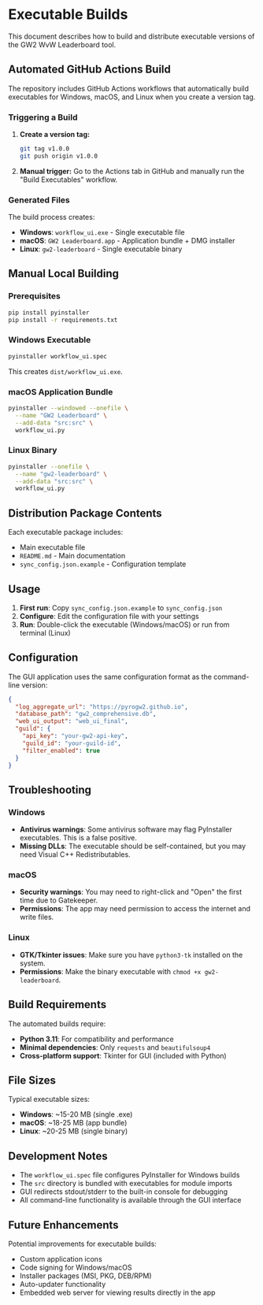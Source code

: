 # Executable Builds

This document describes how to build and distribute executable versions of the GW2 WvW Leaderboard tool.

## Automated GitHub Actions Build

The repository includes GitHub Actions workflows that automatically build executables for Windows, macOS, and Linux when you create a version tag.

### Triggering a Build

1. **Create a version tag:**
   ```bash
   git tag v1.0.0
   git push origin v1.0.0
   ```

2. **Manual trigger:** Go to the Actions tab in GitHub and manually run the "Build Executables" workflow.

### Generated Files

The build process creates:
- **Windows**: `workflow_ui.exe` - Single executable file
- **macOS**: `GW2 Leaderboard.app` - Application bundle + DMG installer
- **Linux**: `gw2-leaderboard` - Single executable binary

## Manual Local Building

### Prerequisites

```bash
pip install pyinstaller
pip install -r requirements.txt
```

### Windows Executable

```bash
pyinstaller workflow_ui.spec
```

This creates `dist/workflow_ui.exe`.

### macOS Application Bundle

```bash
pyinstaller --windowed --onefile \
  --name "GW2 Leaderboard" \
  --add-data "src:src" \
  workflow_ui.py
```

### Linux Binary

```bash
pyinstaller --onefile \
  --name "gw2-leaderboard" \
  --add-data "src:src" \
  workflow_ui.py
```

## Distribution Package Contents

Each executable package includes:
- Main executable file
- `README.md` - Main documentation
- `sync_config.json.example` - Configuration template

## Usage

1. **First run**: Copy `sync_config.json.example` to `sync_config.json`
2. **Configure**: Edit the configuration file with your settings
3. **Run**: Double-click the executable (Windows/macOS) or run from terminal (Linux)

## Configuration

The GUI application uses the same configuration format as the command-line version:

```json
{
  "log_aggregate_url": "https://pyrogw2.github.io",
  "database_path": "gw2_comprehensive.db",
  "web_ui_output": "web_ui_final",
  "guild": {
    "api_key": "your-gw2-api-key",
    "guild_id": "your-guild-id",
    "filter_enabled": true
  }
}
```

## Troubleshooting

### Windows

- **Antivirus warnings**: Some antivirus software may flag PyInstaller executables. This is a false positive.
- **Missing DLLs**: The executable should be self-contained, but you may need Visual C++ Redistributables.

### macOS

- **Security warnings**: You may need to right-click and "Open" the first time due to Gatekeeper.
- **Permissions**: The app may need permission to access the internet and write files.

### Linux

- **GTK/Tkinter issues**: Make sure you have `python3-tk` installed on the system.
- **Permissions**: Make the binary executable with `chmod +x gw2-leaderboard`.

## Build Requirements

The automated builds require:

- **Python 3.11**: For compatibility and performance
- **Minimal dependencies**: Only `requests` and `beautifulsoup4`
- **Cross-platform support**: Tkinter for GUI (included with Python)

## File Sizes

Typical executable sizes:
- **Windows**: ~15-20 MB (single .exe)
- **macOS**: ~18-25 MB (app bundle)
- **Linux**: ~20-25 MB (single binary)

## Development Notes

- The `workflow_ui.spec` file configures PyInstaller for Windows builds
- The `src` directory is bundled with executables for module imports
- GUI redirects stdout/stderr to the built-in console for debugging
- All command-line functionality is available through the GUI interface

## Future Enhancements

Potential improvements for executable builds:
- Custom application icons
- Code signing for Windows/macOS
- Installer packages (MSI, PKG, DEB/RPM)
- Auto-updater functionality
- Embedded web server for viewing results directly in the app